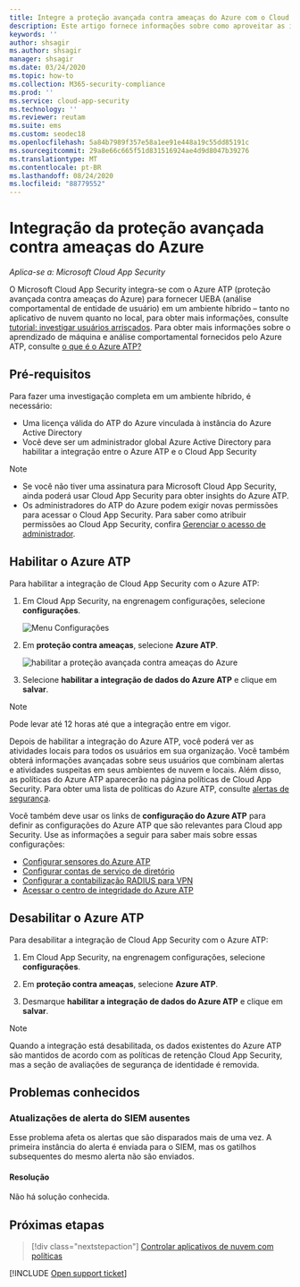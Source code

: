 ```yaml
---
title: Integre a proteção avançada contra ameaças do Azure com o Cloud App Security
description: Este artigo fornece informações sobre como aproveitar as ideias de proteção avançada contra ameaças do Azure no Cloud App Security para detecção de riscos híbridos.
keywords: ''
author: shsagir
ms.author: shsagir
manager: shsagir
ms.date: 03/24/2020
ms.topic: how-to
ms.collection: M365-security-compliance
ms.prod: ''
ms.service: cloud-app-security
ms.technology: ''
ms.reviewer: reutam
ms.suite: ems
ms.custom: seodec18
ms.openlocfilehash: 5a84b7989f357e58a1ee91e448a19c55dd85191c
ms.sourcegitcommit: 29a8e66c665f51d831516924ae4d9d8047b39276
ms.translationtype: MT
ms.contentlocale: pt-BR
ms.lasthandoff: 08/24/2020
ms.locfileid: "88779552"
---
```

# <a name="azure-advanced-threat-protection-integration"></a>Integração da proteção avançada contra ameaças do Azure

*Aplica-se a: Microsoft Cloud App Security*

O Microsoft Cloud App Security integra-se com o Azure ATP (proteção avançada contra ameaças do Azure) para fornecer UEBA (análise comportamental de entidade de usuário) em um ambiente híbrido – tanto no aplicativo de nuvem quanto no local, para obter mais informações, consulte [tutorial: investigar usuários arriscados](tutorial-ueba.md). Para obter mais informações sobre o aprendizado de máquina e análise comportamental fornecidos pelo Azure ATP, consulte [o que é o Azure ATP?](https://docs.microsoft.com/azure-advanced-threat-protection/what-is-atp)

## <a name="prerequisites"></a>Pré-requisitos

Para fazer uma investigação completa em um ambiente híbrido, é necessário:

- Uma licença válida do ATP do Azure vinculada à instância do Azure Active Directory
- Você deve ser um administrador global Azure Active Directory para habilitar a integração entre o Azure ATP e o Cloud App Security

> [!NOTE]
>
> - Se você não tiver uma assinatura para Microsoft Cloud App Security, ainda poderá usar Cloud App Security para obter insights do Azure ATP.
> - Os administradores do ATP do Azure podem exigir novas permissões para acessar o Cloud App Security. Para saber como atribuir permissões ao Cloud App Security, confira [Gerenciar o acesso de administrador](manage-admins.md).

## <a name="enable-azure-atp"></a>Habilitar o Azure ATP

Para habilitar a integração de Cloud App Security com o Azure ATP:

1. Em Cloud App Security, na engrenagem configurações, selecione **configurações**.

    ![Menu Configurações](media/azip-system-settings.png)

1. Em **proteção contra ameaças**, selecione **Azure ATP**.

    ![habilitar a proteção avançada contra ameaças do Azure](media/aatp-integration.png)

1. Selecione **habilitar a integração de dados do Azure ATP** e clique em **salvar**.

> [!NOTE]
> Pode levar até 12 horas até que a integração entre em vigor.

Depois de habilitar a integração do Azure ATP, você poderá ver as atividades locais para todos os usuários em sua organização. Você também obterá informações avançadas sobre seus usuários que combinam alertas e atividades suspeitas em seus ambientes de nuvem e locais. Além disso, as políticas do Azure ATP aparecerão na página políticas de Cloud App Security. Para obter uma lista de políticas do Azure ATP, consulte [alertas de segurança](https://docs.microsoft.com/azure-advanced-threat-protection/suspicious-activity-guide).

Você também deve usar os links de **configuração do Azure ATP** para definir as configurações do Azure ATP que são relevantes para Cloud app Security. Use as informações a seguir para saber mais sobre essas configurações:

- [Configurar sensores do Azure ATP](/azure-advanced-threat-protection/install-atp-step5)
- [Configurar contas de serviço de diretório](/azure-advanced-threat-protection/install-atp-step2)
- [Configurar a contabilização RADIUS para VPN](/azure-advanced-threat-protection/install-atp-step6-vpn)
- [Acessar o centro de integridade do Azure ATP](/azure-advanced-threat-protection/atp-health-center)

## <a name="disable-azure-atp"></a>Desabilitar o Azure ATP

Para desabilitar a integração de Cloud App Security com o Azure ATP:

1. Em Cloud App Security, na engrenagem configurações, selecione **configurações**.

1. Em **proteção contra ameaças**, selecione **Azure ATP**.

1. Desmarque **habilitar a integração de dados do Azure ATP** e clique em **salvar**.

> [!NOTE]
> Quando a integração está desabilitada, os dados existentes do Azure ATP são mantidos de acordo com as políticas de retenção Cloud App Security, mas a seção de avaliações de segurança de identidade é removida.

## <a name="known-issues"></a>Problemas conhecidos

### <a name="missing-siem-alert-updates"></a>Atualizações de alerta do SIEM ausentes

Esse problema afeta os alertas que são disparados mais de uma vez. A primeira instância do alerta é enviada para o SIEM, mas os gatilhos subsequentes do mesmo alerta não são enviados.

#### <a name="resolution"></a>Resolução

Não há solução conhecida.

## <a name="next-steps"></a>Próximas etapas

> [!div class="nextstepaction"]
> [Controlar aplicativos de nuvem com políticas](control-cloud-apps-with-policies.md)

[!INCLUDE [Open support ticket](includes/support.md)]

